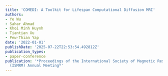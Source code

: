 ```yaml
---
title: 'COMEDI: A Toolkit for Lifespan Computational Diffusion MRI'
authors:
- Ye Wu
- Sahar Ahmad
- Khoi Minh Huynh
- Tiantian Xu
- Pew-Thian Yap
date: '2022-01-01'
publishDate: '2025-07-22T22:53:54.492812Z'
publication_types:
- paper-conference
publication: '*Proceedings of the International Society of Magnetic Resonance in Medicine
  (ISMRM) Annual Meeting*'
---
```

